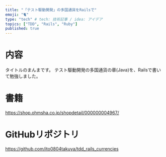 ```yaml
---
title: "「テスト駆動開発」の多国通貨をRailsで"
emoji: "🐈"
type: "tech" # tech: 技術記事 / idea: アイデア
topics: ["TDD", "Rails", "Ruby"]
published: true
---
```


# 内容
タイトルのまんまです。
テスト駆動開発の多国通貨の章(Java)を、Railsで書いて勉強しました。

# 書籍
https://shop.ohmsha.co.jp/shopdetail/000000004967/

# GitHubリポジトリ
https://github.com/ito0804takuya/tdd_rails_currencies